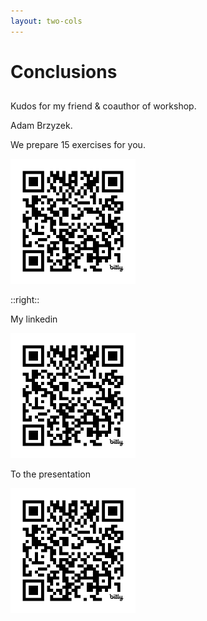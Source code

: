 ```yaml
---
layout: two-cols
---
```



# Conclusions

##

<v-clicks>

Kudos for my friend & coauthor of workshop. 

Adam Brzyzek.

We prepare 15 exercises for you.

<img style="height: 200px;" src="./assets/workshop-qrcode.png" />  

<!-- <QRcode title="My Linkedin " source="./assets/linkedin-qrcode.png"/> -->

<!-- 
<img style="height: 300px;" :src="source" />   -->

</v-clicks>

::right::
<v-clicks>

My linkedin

<img style="height: 200px;" src="./assets/workshop-qrcode.png" />  

<!-- <QRcode title="My Linkedin " source="./assets/linkedin-qrcode.png"/> -->

To the presentation

<img style="height: 200px;" src="./assets/workshop-qrcode.png" />  


<!-- 
<img style="height: 300px;" :src="source" />   -->

</v-clicks>